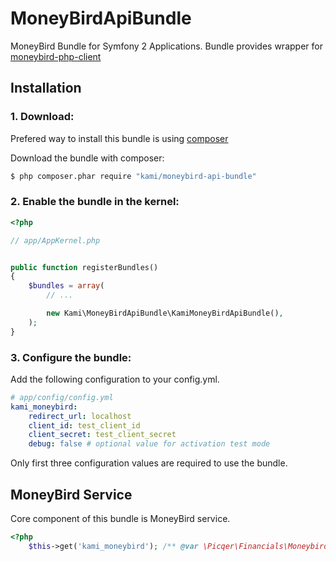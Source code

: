 MoneyBirdApiBundle
==================

MoneyBird Bundle for Symfony 2 Applications. Bundle provides wrapper for [moneybird-php-client](https://github.com/picqer/moneybird-php-client)


Installation
-------------

### 1. Download:
Prefered way to install this bundle is using [composer](http://getcomposer.org)

Download the bundle with composer:
```bash
$ php composer.phar require "kami/moneybird-api-bundle"
```
### 2. Enable the bundle in the kernel:

```php
<?php

// app/AppKernel.php


public function registerBundles()
{
    $bundles = array(
        // ...

        new Kami\MoneyBirdApiBundle\KamiMoneyBirdApiBundle(),
    );
}
```
### 3. Configure the bundle:

Add the following configuration to your config.yml.
```yml
# app/config/config.yml
kami_moneybird:
    redirect_url: localhost
    client_id: test_client_id
    client_secret: test_client_secret
    debug: false # optional value for activation test mode
```

Only first three configuration values are required to use the bundle.


MoneyBird Service
--------------

Core component of this bundle is MoneyBird service.
```php
<?php
    $this->get('kami_moneybird'); /** @var \Picqer\Financials\Moneybird\Moneybird */
```

